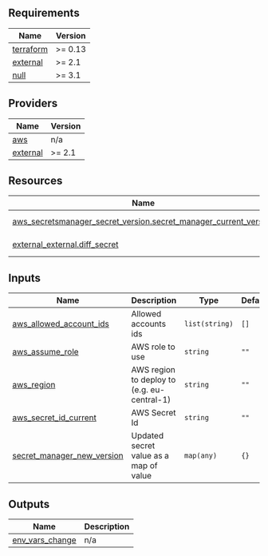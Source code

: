 <!-- BEGIN_TF_DOCS -->
## Requirements

| Name | Version |
|------|---------|
| <a name="requirement_terraform"></a> [terraform](#requirement\_terraform) | >= 0.13 |
| <a name="requirement_external"></a> [external](#requirement\_external) | >= 2.1 |
| <a name="requirement_null"></a> [null](#requirement\_null) | >= 3.1 |

## Providers

| Name | Version |
|------|---------|
| <a name="provider_aws"></a> [aws](#provider\_aws) | n/a |
| <a name="provider_external"></a> [external](#provider\_external) | >= 2.1 |

## Resources

| Name | Type |
|------|------|
| [aws_secretsmanager_secret_version.secret_manager_current_version](https://registry.terraform.io/providers/hashicorp/aws/latest/docs/data-sources/secretsmanager_secret_version) | data source |
| [external_external.diff_secret](https://registry.terraform.io/providers/hashicorp/external/latest/docs/data-sources/external) | data source |

## Inputs

| Name | Description | Type | Default | Required |
|------|-------------|------|---------|:--------:|
| <a name="input_aws_allowed_account_ids"></a> [aws\_allowed\_account\_ids](#input\_aws\_allowed\_account\_ids) | Allowed accounts ids | `list(string)` | `[]` | no |
| <a name="input_aws_assume_role"></a> [aws\_assume\_role](#input\_aws\_assume\_role) | AWS role to use | `string` | `""` | no |
| <a name="input_aws_region"></a> [aws\_region](#input\_aws\_region) | AWS region to deploy to (e.g. eu-central-1) | `string` | `""` | no |
| <a name="input_aws_secret_id_current"></a> [aws\_secret\_id\_current](#input\_aws\_secret\_id\_current) | AWS Secret Id | `string` | `""` | no |
| <a name="input_secret_manager_new_version"></a> [secret\_manager\_new\_version](#input\_secret\_manager\_new\_version) | Updated secret value as a map of value | `map(any)` | `{}` | no |

## Outputs

| Name | Description |
|------|-------------|
| <a name="output_env_vars_change"></a> [env\_vars\_change](#output\_env\_vars\_change) | n/a |
<!-- END_TF_DOCS -->